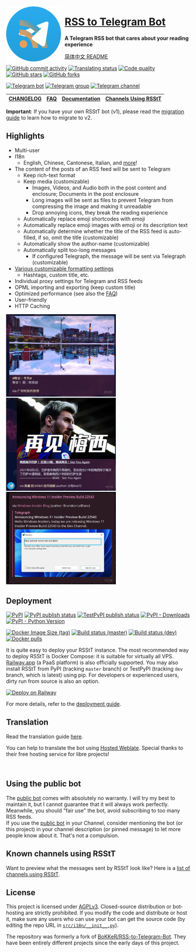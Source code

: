<a href="https://t.me/RSStT_Bot"><img width="150" height="150" align="left" style="float: left; margin: 0 10px 0 0;" alt="RSStT icon" src="docs/resources/RSStT_icon.svg"/><a/>

# [RSS to Telegram Bot](https://t.me/RSStT_Bot)

**A Telegram RSS bot that cares about your reading experience**

[简体中文 README](README.zh.md)

[![GitHub commit activity](https://img.shields.io/github/commit-activity/m/Rongronggg9/RSS-to-Telegram-Bot?logo=git&label=commit)](https://github.com/Rongronggg9/RSS-to-Telegram-Bot/commits)
[![Translating status](https://img.shields.io/weblate/progress/rss-to-telegram-bot?logo=weblate&color=informational)](https://hosted.weblate.org/engage/rss-to-telegram-bot/)
[![Code quality](https://img.shields.io/codefactor/grade/github/Rongronggg9/RSS-to-Telegram-Bot?logo=codefactor)](https://www.codefactor.io/repository/github/rongronggg9/rss-to-telegram-bot)
[![GitHub stars](https://img.shields.io/github/stars/Rongronggg9/Rss-to-Telegram-Bot?style=social)](https://github.com/Rongronggg9/RSS-to-Telegram-Bot/stargazers)
[![GitHub forks](https://img.shields.io/github/forks/Rongronggg9/RSS-to-Telegram-Bot?style=social)](https://github.com/Rongronggg9/RSS-to-Telegram-Bot/fork)

[![Telegram bot](https://img.shields.io/badge/bot-%40RSStT__Bot-229ed9?logo=telegram&style=for-the-badge)](https://t.me/RSStT_Bot)
[![Telegram group](https://img.shields.io/badge/chat-%40RSStT__Group-229ed9?logo=telegram&style=for-the-badge)](https://t.me/RSStT_Group)
[![Telegram channel](https://img.shields.io/badge/channel-%40RSStT__Channel-229ed9?logo=telegram&style=for-the-badge)](https://t.me/RSStT_Channel)

| [CHANGELOG] | [FAQ] | [Documentation] | [Channels Using RSStT] |
|:-----------:|:-----:|-----------------|:----------------------:|

[CHANGELOG]: docs/CHANGELOG.md

[FAQ]: docs/FAQ.md

[Documentation]: docs

[Channels Using RSStT]: docs/channels-using-rsstt.md


**Important**: If you have your own RSStT bot (v1), please read the [migration guide](docs/migration-guide-v2.md) to learn how to migrate to v2.

## Highlights

- Multi-user
- I18n
    - English, Chinese, Cantonese, Italian, and [more](docs/translation-guide.md)!
- The content of the posts of an RSS feed will be sent to Telegram
    - Keep rich-text format
    - Keep media (customizable)
        - Images, Videos, and Audio both in the post content and enclosure; Documents in the post enclosure
        - Long images will be sent as files to prevent Telegram from compressing the image and making it unreadable
        - Drop annoying icons, they break the reading experience
    - Automatically replace emoji shortcodes with emoji
    - Automatically replace emoji images with emoji or its description text
    - Automatically determine whether the title of the RSS feed is auto-filled, if so, omit the title (customizable)
    - Automatically show the author-name (customizable)
    - Automatically split too-long messages
        - If configured Telegraph, the message will be sent via Telegraph (customizable)
- [Various customizable formatting settings](docs/formatting-settings.md)
    - Hashtags, custom title, etc.
- Individual proxy settings for Telegram and RSS feeds
- OPML importing and exporting (keep custom title)
- Optimized performance (see also the [FAQ](docs/FAQ.md#q-how-is-the-performance-of-the-bot))
- User-friendly
- HTTP Caching

<img src="docs/resources/example1.png" width = "300" alt=""/><img src="docs/resources/example3.png" width = "300" alt=""/><img src="docs/resources/example4.png" width = "300" alt=""/>

## Deployment

[![PyPI](https://img.shields.io/pypi/v/rsstt?logo=pypi&logoColor=white)](https://pypi.org/project/rsstt/)
[![PyPI publish status](https://img.shields.io/github/actions/workflow/status/Rongronggg9/RSS-to-Telegram-Bot/publish-to-pypi.yml?label=publish&logo=pypi&logoColor=white)](https://github.com/Rongronggg9/RSS-to-Telegram-Bot/actions/workflows/publish-to-pypi.yml)
[![TestPyPI publish status](https://img.shields.io/github/actions/workflow/status/Rongronggg9/RSS-to-Telegram-Bot/publish-to-test-pypi.yml?label=publish%20(TestPyPI)&logo=pypi&logoColor=white)](https://github.com/Rongronggg9/RSS-to-Telegram-Bot/actions/workflows/publish-to-pypi.yml)
[![PyPI - Downloads](https://img.shields.io/pypi/dm/rsstt?logo=pypi&logoColor=white)](https://pypi.org/project/rsstt/)
[![PyPI - Python Version](https://img.shields.io/pypi/pyversions/rsstt?logo=python&label=&labelColor=white)](https://www.python.org)

[![Docker Image Size (tag)](https://img.shields.io/docker/image-size/rongronggg9/rss-to-telegram/latest?logo=docker)](https://hub.docker.com/r/rongronggg9/rss-to-telegram)
[![Build status (master)](https://img.shields.io/github/actions/workflow/status/Rongronggg9/RSS-to-Telegram-Bot/publish-docker-image.yml?branch=master&label=build&logo=docker)](https://github.com/Rongronggg9/RSS-to-Telegram-Bot/actions/workflows/publish-docker-image.yml?query=branch%3Amaster)
[![Build status (dev)](https://img.shields.io/github/actions/workflow/status/Rongronggg9/RSS-to-Telegram-Bot/publish-docker-image.yml?branch=dev&label=build%20%28dev%29&logo=docker)](https://github.com/Rongronggg9/RSS-to-Telegram-Bot/actions/workflows/publish-docker-image.yml?query=branch%3Adev)
[![Docker pulls](https://img.shields.io/docker/pulls/rongronggg9/rss-to-telegram?label=pulls&logo=docker&color=informational)](https://hub.docker.com/r/rongronggg9/rss-to-telegram)

It is quite easy to deploy your RSStT instance. The most recommended way to deploy RSStT is Docker Compose: it is suitable for virtually all VPS. [Railway.app](https://railway.app) (a PaaS platform) is also officially supported. You may also install RSStT from PyPI (tracking `master` branch) or TestPyPI (tracking `dev` branch, which is latest) using pip. For developers or experienced users, dirty run from source is also an option.

<a href="docs/deployment-guide.md#option-2-railwayapp"><img src="https://railway.app/button.svg" height="30" alt="Deploy on Railway"></a>

For more details, refer to the [deployment guide](docs/deployment-guide.md).

## Translation

Read the translation guide [here](docs/translation-guide.md).

You can help to translate the bot using [Hosted Weblate](https://hosted.weblate.org/projects/rss-to-telegram-bot/). Special thanks to their free hosting service for libre projects!

<a href="https://hosted.weblate.org/engage/rss-to-telegram-bot/"><img src="https://hosted.weblate.org/widgets/rss-to-telegram-bot/-/glossary/multi-auto.svg" width = "500" alt="" /></a>

## Using the public bot

The [public bot](https://t.me/RSStT_Bot) comes with absolutely no warranty. I will try my best to maintain it, but I cannot guarantee that it will always work perfectly. Meanwhile, you should "fair use" the bot, avoid subscribing to too many RSS feeds.  
If you use the [public bot](https://t.me/RSStT_Bot) in your Channel, consider mentioning the bot (or this project) in your channel description (or pinned message) to let more people know about it. That's not a compulsion.

## Known channels using RSStT

Want to preview what the messages sent by RSStT look like? Here is a [list of channels using RSStT](docs/channels-using-rsstt.md).

## License

This project is licensed under [AGPLv3](LICENSE). Closed-source distribution or bot-hosting are strictly prohibited. If you modify the code and distribute or host it, make sure any users who can use your bot can get the source code (by editing the repo URL in [`src/i18n/__init__.py`](src/i18n/__init__.py)).

The repository was formerly a fork of [BoKKeR/RSS-to-Telegram-Bot](https://github.com/BoKKeR/RSS-to-Telegram-Bot). They have been entirely different projects since the early days of this project.
